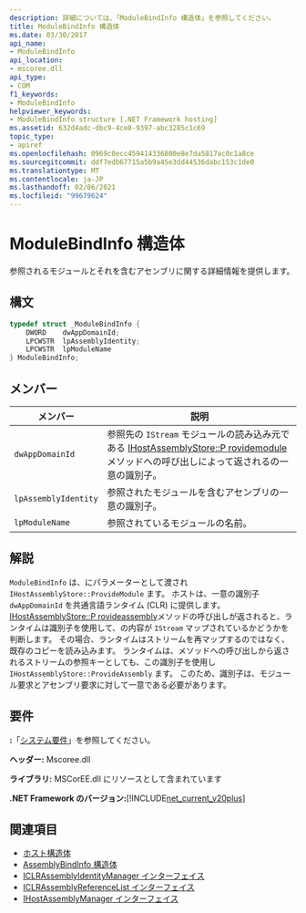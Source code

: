 ```yaml
---
description: 詳細については、「ModuleBindInfo 構造体」を参照してください。
title: ModuleBindInfo 構造体
ms.date: 03/30/2017
api_name:
- ModuleBindInfo
api_location:
- mscoree.dll
api_type:
- COM
f1_keywords:
- ModuleBindInfo
helpviewer_keywords:
- ModuleBindInfo structure [.NET Framework hosting]
ms.assetid: 632d4adc-dbc9-4ce8-9397-abc3285c1c69
topic_type:
- apiref
ms.openlocfilehash: 0969c0ecc459414336800e8e7da5817ac0c1a8ce
ms.sourcegitcommit: ddf7edb67715a5b9a45e3dd44536dabc153c1de0
ms.translationtype: MT
ms.contentlocale: ja-JP
ms.lasthandoff: 02/06/2021
ms.locfileid: "99679624"
---
```

# <a name="modulebindinfo-structure"></a>ModuleBindInfo 構造体

参照されるモジュールとそれを含むアセンブリに関する詳細情報を提供します。  
  
## <a name="syntax"></a>構文  
  
```cpp  
typedef struct _ModuleBindInfo {  
    DWORD    dwAppDomainId;  
    LPCWSTR  lpAssemblyIdentity;  
    LPCWSTR  lpModuleName  
} ModuleBindInfo;  
```  
  
## <a name="members"></a>メンバー  
  
|メンバー|説明|  
|------------|-----------------|  
|`dwAppDomainId`|参照先の `IStream` モジュールの読み込み元である [IHostAssemblyStore::P rovidemodule](ihostassemblystore-providemodule-method.md) メソッドへの呼び出しによって返されるの一意の識別子。|  
|`lpAssemblyIdentity`|参照されたモジュールを含むアセンブリの一意の識別子。|  
|`lpModuleName`|参照されているモジュールの名前。|  
  
## <a name="remarks"></a>解説  

 `ModuleBindInfo` は、にパラメーターとして渡され `IHostAssemblyStore::ProvideModule` ます。 ホストは、一意の識別子 `dwAppDomainId` を共通言語ランタイム (CLR) に提供します。 [IHostAssemblyStore::P rovideassembly](ihostassemblystore-provideassembly-method.md)メソッドの呼び出しが返されると、ランタイムは識別子を使用して、の内容が `IStream` マップされているかどうかを判断します。 その場合、ランタイムはストリームを再マップするのではなく、既存のコピーを読み込みます。 ランタイムは、メソッドへの呼び出しから返されるストリームの参照キーとしても、この識別子を使用し `IHostAssemblyStore::ProvideAssembly` ます。 このため、識別子は、モジュール要求とアセンブリ要求に対して一意である必要があります。  
  
## <a name="requirements"></a>要件  

 **:**「[システム要件](../../get-started/system-requirements.md)」を参照してください。  
  
 **ヘッダー:** Mscoree.dll  
  
 **ライブラリ:** MSCorEE.dll にリソースとして含まれています  
  
 **.NET Framework のバージョン:**[!INCLUDE[net_current_v20plus](../../../../includes/net-current-v20plus-md.md)]  
  
## <a name="see-also"></a>関連項目

- [ホスト構造体](hosting-structures.md)
- [AssemblyBindInfo 構造体](assemblybindinfo-structure.md)
- [ICLRAssemblyIdentityManager インターフェイス](iclrassemblyidentitymanager-interface.md)
- [ICLRAssemblyReferenceList インターフェイス](iclrassemblyreferencelist-interface.md)
- [IHostAssemblyManager インターフェイス](ihostassemblymanager-interface.md)
